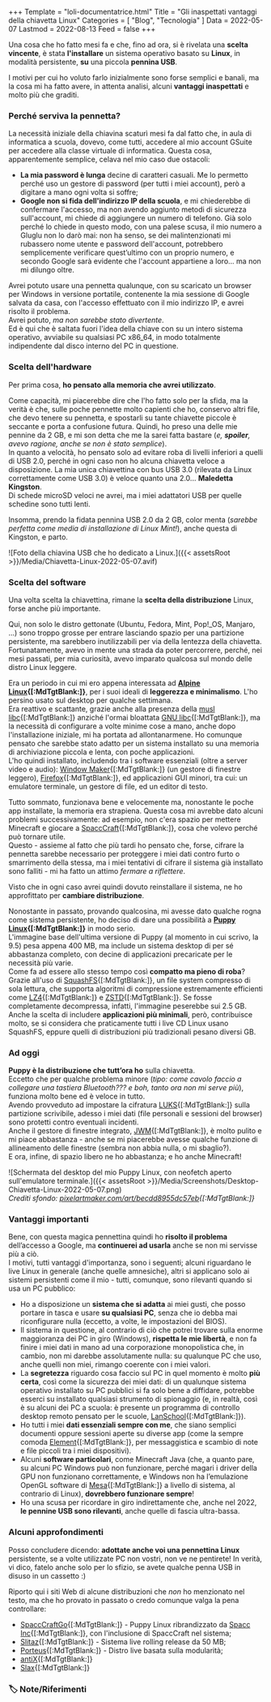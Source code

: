 +++
Template = "loli-documentatrice.html"
Title = "Gli inaspettati vantaggi della chiavetta Linux"
Categories = [ "Blog", "Tecnologia" ]
Data = 2022-05-07
Lastmod = 2022-08-13
Feed = false
+++

Una cosa che ho fatto mesi fa e che, fino ad ora, si è rivelata una **scelta vincente**, è stata **l'installare** un sistema operativo basato su **Linux**, in modalità persistente, **su** una piccola **pennina USB**.

I motivi per cui ho voluto farlo inizialmente sono forse semplici e banali, ma la cosa mi ha fatto avere, in attenta analisi, alcuni **vantaggi inaspettati** e molto più che graditi.

### Perché serviva la pennetta?

La necessità iniziale della chiavina scaturì mesi fa dal fatto che, in aula di informatica a scuola, dovevo, come tutti, accedere al mio account GSuite per accedere alla classe virtuale di informatica. Questa cosa, apparentemente semplice, celava nel mio caso due ostacoli:

- **La mia password è lunga** decine di caratteri casuali. Me lo permetto perché uso un gestore di password (per tutti i miei account), però a digitare a mano ogni volta si soffre;
- **Google non si fida dell'indirizzo IP della scuola**, e mi chiederebbe di confermare l'accesso, ma non avendo aggiunto metodi di sicurezza sull'account, mi chiede di aggiungere un numero di telefono. Già solo perché lo chiede in questo modo, con una palese scusa, il mio numero a Gluglu non lo darò mai: non ha senso, se dei malintenzionati mi rubassero nome utente e password dell'account, potrebbero semplicemente verificare quest’ultimo con un proprio numero, e secondo Google sarà evidente che l'account appartiene a loro... ma non mi dilungo oltre.

Avrei potuto usare una pennetta qualunque, con su scaricato un browser per Windows in versione portatile, contenente la mia sessione di Google salvata da casa, con l'accesso effettuato con il mio indirizzo IP, e avrei risolto il problema.  
Avrei potuto, _ma non sarebbe stato divertente_.  
Ed è qui che è saltata fuori l'idea della chiave con su un intero sistema operativo, avviabile su qualsiasi PC x86_64, in modo totalmente indipendente dal disco interno del PC in questione.

### Scelta dell'hardware

Per prima cosa, **ho pensato alla memoria che avrei utilizzato**.

Come capacità, mi piacerebbe dire che l'ho fatto solo per la sfida, ma la verità è che, sulle poche pennette molto capienti che ho, conservo altri file, che devo tenere su pennetta, e spostarli su tante chiavette piccole è seccante e porta a confusione futura. Quindi, ho preso una delle mie pennine da 2 GB, e mi son detta che me la sarei fatta bastare (_e, **spoiler**, avevo ragione, anche se non è stato semplice_).  
In quanto a velocità, ho pensato solo ad evitare roba di livelli inferiori a quelli di USB 2.0, perché in ogni caso non ho alcuna chiavetta veloce a disposizione. La mia unica chiavettina con bus USB 3.0 (rilevata da Linux correttamente come USB 3.0) è veloce quanto una 2.0... **Maledetta Kingston**.  
Di schede microSD veloci ne avrei, ma i miei adattatori USB per quelle schedine sono tutti lenti.

Insomma, prendo la fidata pennina USB 2.0 da 2 GB, color menta (_sarebbe perfetta come media di installazione di Linux Mint!_), anche questa di Kingston, e parto.

![Foto della chiavina USB che ho dedicato a Linux.]({{< assetsRoot >}}/Media/Chiavetta-Linux-2022-05-07.avif)

### Scelta del software

Una volta scelta la chiavettina, rimane la **scelta della distribuzione** Linux, forse anche più importante.

Qui, non solo le distro gettonate (Ubuntu, Fedora, Mint, Pop!_OS, Manjaro, ...) sono troppo grosse per entrare lasciando spazio per una partizione persistente, ma sarebbero inutilizzabili per via della lentezza della chiavetta.  
Fortunatamente, avevo in mente una strada da poter percorrere, perché, nei mesi passati, per mia curiosità, avevo imparato qualcosa sul mondo delle distro Linux leggere.

Era un periodo in cui mi ero appena interessata ad **[Alpine Linux](https://alpinelinux.org){[:MdTgtBlank:]}**, per i suoi ideali di **leggerezza e minimalismo**. L'ho persino usato sul desktop per qualche settimana.  
Era reattivo e scattante, grazie anche alla presenza della [musl libc](https://en.m.wikipedia.org/wiki/Musl){[:MdTgtBlank:]} anziché l'ormai bloattata [GNU libc](https://en.m.wikipedia.org/wiki/Glibc){[:MdTgtBlank:]}, ma la necessità di configurare a volte minime cose a mano, anche dopo l'installazione iniziale, mi ha portata ad allontanarmene. Ho comunque pensato che sarebbe stato adatto per un sistema installato su una memoria di archiviazione piccola e lenta, con poche applicazioni.  
L'ho quindi installato, includendo tra i software essenziali (oltre a server video e audio): [Window Maker](https://www.windowmaker.org){[:MdTgtBlank:]} (un gestore di finestre leggero), [Firefox](https://firefox.com){[:MdTgtBlank:]}, ed applicazioni GUI minori, tra cui: un emulatore terminale, un gestore di file, ed un editor di testo.

Tutto sommato, funzionava bene e velocemente ma, nonostante le poche app installate, la memoria era strapiena. Questa cosa mi avrebbe dato alcuni problemi successivamente: ad esempio, non c'era spazio per mettere Minecraft e giocare a [SpaccCraft](https://wikispacc.miraheze.org/wiki/SpaccCraft){[:MdTgtBlank:]}, cosa che volevo perché può tornare utile.  
Questo - assieme al fatto che più tardi ho pensato che, forse, cifrare la pennetta sarebbe necessario per proteggere i miei dati contro furto o smarrimento della stessa, ma i miei tentativi di cifrare il sistema già installato sono falliti - mi ha fatto un attimo _fermare a riflettere_.

Visto che in ogni caso avrei quindi dovuto reinstallare il sistema, ne ho approfittato per **cambiare distribuzione**.

Nonostante in passato, provando qualcosina, mi avesse dato qualche rogna come sistema persistente, ho deciso di dare una possibilità a **[Puppy Linux](https://puppylinux-woof-ce.github.io){[:MdTgtBlank:]}** in modo serio.  
L'immagine base dell'ultima versione di Puppy (al momento in cui scrivo, la 9.5) pesa appena 400 MB, ma include un sistema desktop di per sé abbastanza completo, con decine di applicazioni precaricate per le necessità più varie.  
Come fa ad essere allo stesso tempo così **compatto ma pieno di roba**? Grazie all'uso di [SquashFS](https://en.m.wikipedia.org/wiki/SquashFS){[:MdTgtBlank:]}, un file system compresso di sola lettura, che supporta algoritmi di compressione estremamente efficienti come [LZ4](https://en.m.wikipedia.org/wiki/LZ4_(compression_algorithm)){[:MdTgtBlank:]} e [ZSTD](https://en.m.wikipedia.org/wiki/Zstd){[:MdTgtBlank:]}. Se fosse completamente decompressa, infatti, l'immagine peserebbe sui 2.5 GB. Anche la scelta di includere **applicazioni più minimali**, però, contribuisce molto, se si considera che praticamente tutti i live CD Linux usano SquashFS, eppure quelli di distribuzioni più tradizionali pesano diversi GB.

### Ad oggi

**Puppy è la distribuzione che tutt’ora ho** sulla chiavetta.  
Eccetto che per qualche problema minore (_tipo: come cavolo faccio a collegare una tastiera Bluetooth??? e boh, tanto ora non mi serve più_), funziona molto bene ed è veloce in tutto.  
Avendo provveduto ad impostare la cifratura [LUKS](https://en.m.wikipedia.org/wiki/Linux_Unified_Key_Setup){[:MdTgtBlank:]} sulla partizione scrivibile, adesso i miei dati (file personali e sessioni del browser) sono protetti contro eventuali incidenti.  
Anche il gestore di finestre integrato, [JWM](https://en.m.wikipedia.org/wiki/JWM){[:MdTgtBlank:]}, è molto pulito e mi piace abbastanza - anche se mi piacerebbe avesse qualche funzione di allineamento delle finestre (sembra non abbia nulla, o mi sbaglio?).  
E ora, infine, di spazio libero ne ho abbastanza; e ho anche Minecraft!
 
![Schermata del desktop del mio Puppy Linux, con neofetch aperto sull'emulatore terminale.]({{< assetsRoot >}}/Media/Screenshots/Desktop-Chiavetta-Linux-2022-05-07.png)  
_Crediti sfondo: [pixelartmaker.com/art/becdd8955dc57eb](http://pixelartmaker.com/art/becdd8955dc57eb){[:MdTgtBlank:]}_

### Vantaggi importanti

Bene, con questa magica pennettina quindi ho **risolto il problema** dell’accesso a Google, ma **continuerei ad usarla** anche se non mi servisse più a ciò.  
I motivi, tutti vantaggi d'importanza, sono i seguenti; alcuni riguardano le live Linux in generale (anche quelle amnesiche), altri si applicano solo ai sistemi persistenti come il mio - tutti, comunque, sono rilevanti quando si usa un PC pubblico:

- Ho a disposizione un **sistema che si adatta** ai miei gusti, che posso portare in tasca e usare **su qualsiasi PC**, senza che io debba mai riconfigurare nulla (eccetto, a volte, le impostazioni del BIOS).
- Il sistema in questione, al contrario di ciò che potrei trovare sulla enorme maggioranza dei PC in giro (Windows), **rispetta le mie libertà**, e non fa finire i miei dati in mano ad una corporazione monopolistica che, in cambio, non mi darebbe assolutamente nulla: su qualunque PC che uso, anche quelli non miei, rimango coerente con i miei valori.
- La **segretezza** riguardo cosa faccio sul PC in quel momento è molto **più certa**, così come la sicurezza dei miei dati: di un qualunque sistema operativo installato su PC pubblici si fa solo bene a diffidare, potrebbe esserci su installato qualsiasi strumento di spionaggio (e, in realtà, così è su alcuni dei PC a scuola: è presente un programma di controllo desktop remoto pensato per le scuole, [LanSchool](https://en.m.wikipedia.org/wiki/LanSchool){[:MdTgtBlank:]}).
- Ho tutti i miei **dati essenziali sempre con me**, che siano semplici documenti oppure sessioni aperte su diverse app (come la sempre comoda [Element](https://element.io){[:MdTgtBlank:]}, per messaggistica e scambio di note e file piccoli tra i miei dispositivi).
- Alcuni **software particolari**, come Minecraft Java (che, a quanto pare, su alcuni PC Windows può non funzionare, perché magari i driver della GPU non funzionano correttamente, e Windows non ha l’emulazione OpenGL software di [Mesa](https://en.m.wikipedia.org/wiki/Mesa_(computer_graphics)){[:MdTgtBlank:]} a livello di sistema, al contrario di Linux), **dovrebbero funzionare sempre**!
- Ho una scusa per ricordare in giro indirettamente che, anche nel 2022, **le pennine USB sono rilevanti**, anche quelle di fascia ultra-bassa.

### Alcuni approfondimenti

Posso concludere dicendo: **adottate anche voi una pennettina Linux** persistente, se a volte utilizzate PC non vostri, non ve ne pentirete! In verità, vi dico, fatelo anche solo per lo sfizio, se avete qualche penna USB in disuso in un cassetto :)

Riporto qui i siti Web di alcune distribuzioni che _non_ ho menzionato nel testo, ma che ho provato in passato o credo comunque valga la pena controllare:

- [SpaccCraftGo](https://github.com/Spacc-Inc/SpaccCraftGo-Images){[:MdTgtBlank:]} - Puppy Linux ribrandizzato da [Spacc Inc](https://wikispacc.miraheze.org/wiki/Spacc_Inc){[:MdTgtBlank:]}, con l'inclusione di SpaccCraft nel sistema;
- [Slitaz](https://slitaz.org/en){[:MdTgtBlank:]} - Sistema live rolling release da 50 MB;
- [Porteus](http://porteus.org){[:MdTgtBlank:]} - Distro live basata sulla modularità;
- [antiX](https://antixlinux.com){[:MdTgtBlank:]}
- [Slax](https://slax.org){[:MdTgtBlank:]}

### 🏷️ Note/Riferimenti

[^ Aggiornamento 2022-08-13]: **Aggiornamento del 2022-08-13**: Ho importato questo articolo dal mio vecchio blog (<https://noblogo.org/loli-documentatrice/gli-inaspettati-vantaggi-della-chiavetta-linux>{[:MdTgtBlank:]}), per preservarlo meglio e per testare alcune cose. Ne ho approfittato per, oltre a migliorare la formattazione, cambiare in parte la forma di alcune frasi. Il contenuto resta praticamente uguale.
